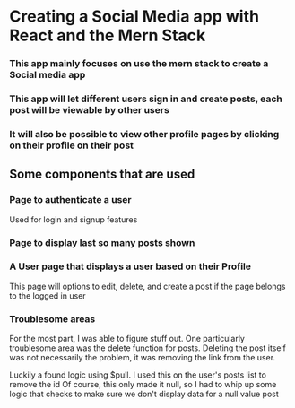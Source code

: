 # Creating a Social Media app with React and the Mern Stack

### This app mainly focuses on use the mern stack to create a Social media app

### This app will let different users sign in and create posts, each post will be viewable by other users

### It will also be possible to view other profile pages by clicking on their profile on their post

## Some components that are used

### Page to authenticate a user

Used for login and signup features

### Page to display last so many posts shown

### A User page that displays a user based on their Profile

This page will options to edit, delete, and create a post if the page belongs to the logged in user

### Troublesome areas

For the most part, I was able to figure stuff out. One particularly troublesome area was the delete function for posts. Deleting the post itself was not necessarily the problem, it was removing the link from the user.

Luckily a found logic using $pull. I used this on the user's posts list to remove the id
Of course, this only made it null, so I had to whip up some logic that checks to make sure we don't display data for a null value post
